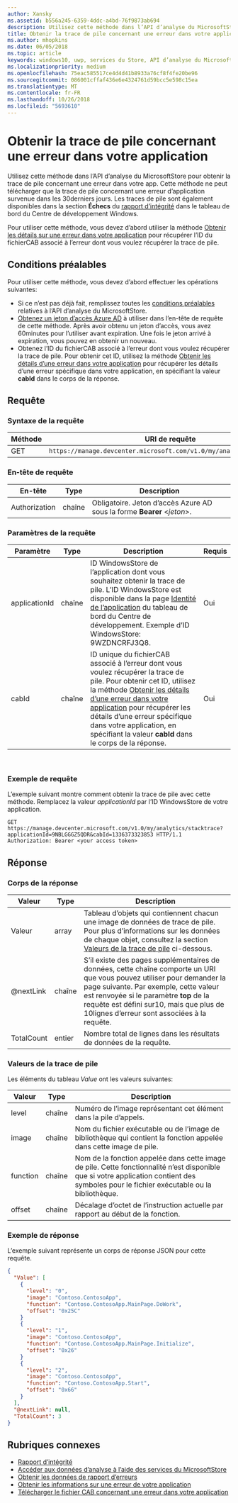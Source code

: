```yaml
---
author: Xansky
ms.assetid: b556a245-6359-4ddc-a4bd-76f9873ab694
description: Utilisez cette méthode dans l’API d’analyse du MicrosoftStore pour obtenir la trace de pile concernant une erreur dans votre app.
title: Obtenir la trace de pile concernant une erreur dans votre application
ms.author: mhopkins
ms.date: 06/05/2018
ms.topic: article
keywords: windows10, uwp, services du Store, API d’analyse du MicrosoftStore, trace de pile, erreur
ms.localizationpriority: medium
ms.openlocfilehash: 75eac585517ce4d4d41b8933a76cf8f4fe20be96
ms.sourcegitcommit: 086001cffaf436e6e4324761d59bcc5e598c15ea
ms.translationtype: MT
ms.contentlocale: fr-FR
ms.lasthandoff: 10/26/2018
ms.locfileid: "5693610"
---
```

# <a name="get-the-stack-trace-for-an-error-in-your-app"></a>Obtenir la trace de pile concernant une erreur dans votre application

Utilisez cette méthode dans l’API d’analyse du MicrosoftStore pour obtenir la trace de pile concernant une erreur dans votre app. Cette méthode ne peut télécharger que la trace de pile concernant une erreur d’application survenue dans les 30derniers jours. Les traces de pile sont également disponibles dans la section **Échecs** du [rapport d’intégrité](../publish/health-report.md) dans le tableau de bord du Centre de développement Windows.

Pour utiliser cette méthode, vous devez d’abord utiliser la méthode [Obtenir les détails sur une erreur dans votre application](get-details-for-an-error-in-your-app.md) pour récupérer l’ID du fichierCAB associé à l’erreur dont vous voulez récupérer la trace de pile.

## <a name="prerequisites"></a>Conditions préalables


Pour utiliser cette méthode, vous devez d’abord effectuer les opérations suivantes:

* Si ce n’est pas déjà fait, remplissez toutes les [conditions préalables](access-analytics-data-using-windows-store-services.md#prerequisites) relatives à l’API d’analyse du MicrosoftStore.
* [Obtenez un jeton d’accès Azure AD](access-analytics-data-using-windows-store-services.md#obtain-an-azure-ad-access-token) à utiliser dans l’en-tête de requête de cette méthode. Après avoir obtenu un jeton d’accès, vous avez 60minutes pour l’utiliser avant expiration. Une fois le jeton arrivé à expiration, vous pouvez en obtenir un nouveau.
* Obtenez l’ID du fichierCAB associé à l’erreur dont vous voulez récupérer la trace de pile. Pour obtenir cet ID, utilisez la méthode [Obtenir les détails d’une erreur dans votre application](get-details-for-an-error-in-your-app.md) pour récupérer les détails d’une erreur spécifique dans votre application, en spécifiant la valeur **cabId** dans le corps de la réponse.

## <a name="request"></a>Requête


### <a name="request-syntax"></a>Syntaxe de la requête

| Méthode | URI de requête                                                          |
|--------|----------------------------------------------------------------------|
| GET    | ```https://manage.devcenter.microsoft.com/v1.0/my/analytics/stacktrace``` |


### <a name="request-header"></a>En-tête de requête

| En-tête        | Type   | Description                                                                 |
|---------------|--------|-----------------------------------------------------------------------------|
| Authorization | chaîne | Obligatoire. Jeton d’accès Azure AD sous la forme **Bearer** &lt;*jeton*&gt;. |


### <a name="request-parameters"></a>Paramètres de la requête

| Paramètre        | Type   |  Description      |  Requis  |
|---------------|--------|---------------|------|
| applicationId | chaîne | ID WindowsStore de l’application dont vous souhaitez obtenir la trace de pile. L’ID WindowsStore est disponible dans la page [Identité de l’application](../publish/view-app-identity-details.md) du tableau de bord du Centre de développement. Exemple d’ID WindowsStore: 9WZDNCRFJ3Q8. |  Oui  |
| cabId | chaîne | ID unique du fichierCAB associé à l’erreur dont vous voulez récupérer la trace de pile. Pour obtenir cet ID, utilisez la méthode [Obtenir les détails d’une erreur dans votre application](get-details-for-an-error-in-your-app.md) pour récupérer les détails d’une erreur spécifique dans votre application, en spécifiant la valeur **cabId** dans le corps de la réponse. |  Oui  |

 
### <a name="request-example"></a>Exemple de requête

L’exemple suivant montre comment obtenir la trace de pile avec cette méthode. Remplacez la valeur *applicationId* par l’ID WindowsStore de votre application.

```syntax
GET https://manage.devcenter.microsoft.com/v1.0/my/analytics/stacktrace?applicationId=9NBLGGGZ5QDR&cabId=1336373323853 HTTP/1.1
Authorization: Bearer <your access token>
```

## <a name="response"></a>Réponse


### <a name="response-body"></a>Corps de la réponse

| Valeur      | Type    | Description                  |
|------------|---------|--------------------------------|
| Valeur      | array   | Tableau d’objets qui contiennent chacun une image de données de trace de pile. Pour plus d’informations sur les données de chaque objet, consultez la section [Valeurs de la trace de pile](#stack-trace-values) ci-dessous. |
| @nextLink  | chaîne  | S’il existe des pages supplémentaires de données, cette chaîne comporte un URI que vous pouvez utiliser pour demander la page suivante. Par exemple, cette valeur est renvoyée si le paramètre **top** de la requête est défini sur10, mais que plus de 10lignes d’erreur sont associées à la requête. |
| TotalCount | entier | Nombre total de lignes dans les résultats de données de la requête.          |


### <a name="stack-trace-values"></a>Valeurs de la trace de pile

Les éléments du tableau *Value* ont les valeurs suivantes:

| Valeur           | Type    | Description      |
|-----------------|---------|----------------|
| level            | chaîne  |  Numéro de l’image représentant cet élément dans la pile d’appels.  |
| image   | chaîne  |   Nom du fichier exécutable ou de l’image de bibliothèque qui contient la fonction appelée dans cette image de pile.           |
| function | chaîne  |  Nom de la fonction appelée dans cette image de pile. Cette fonctionnalité n’est disponible que si votre application contient des symboles pour le fichier exécutable ou la bibliothèque.              |
| offset     | chaîne  |  Décalage d’octet de l’instruction actuelle par rapport au début de la fonction.      |


### <a name="response-example"></a>Exemple de réponse

L’exemple suivant représente un corps de réponse JSON pour cette requête.

```json
{
  "Value": [
    {
      "level": "0",
      "image": "Contoso.ContosoApp",
      "function": "Contoso.ContosoApp.MainPage.DoWork",
      "offset": "0x25C"
    }
    {
      "level": "1",
      "image": "Contoso.ContosoApp",
      "function": "Contoso.ContosoApp.MainPage.Initialize",
      "offset": "0x26"
    }
    {
      "level": "2",
      "image": "Contoso.ContosoApp",
      "function": "Contoso.ContosoApp.Start",
      "offset": "0x66"
    }
  ],
  "@nextLink": null,
  "TotalCount": 3
}

```

## <a name="related-topics"></a>Rubriques connexes

* [Rapport d’intégrité](../publish/health-report.md)
* [Accéder aux données d’analyse à l’aide des services du MicrosoftStore](access-analytics-data-using-windows-store-services.md)
* [Obtenir les données de rapport d’erreurs](get-error-reporting-data.md)
* [Obtenir les informations sur une erreur de votre application](get-details-for-an-error-in-your-app.md)
* [Télécharger le fichier CAB concernant une erreur dans votre application](download-the-cab-file-for-an-error-in-your-app.md)
